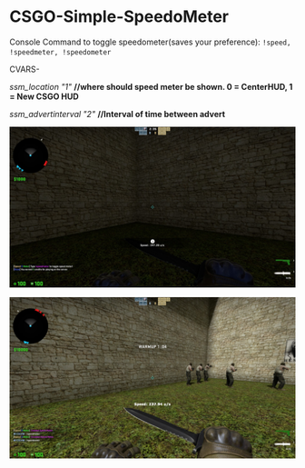# CSGO-Simple-SpeedoMeter
 Console Command to toggle speedometer(saves your preference): `!speed, !speedmeter, !speedometer`
 
CVARS-
 
 *ssm_location "1"* **//where should speed meter be shown. 0 = CenterHUD, 1 = New CSGO HUD**
 
 *ssm_advertinterval "2"* **//Interval of time between advert**

![](speedometer.jpg)

![](speedometer2.jpg)
